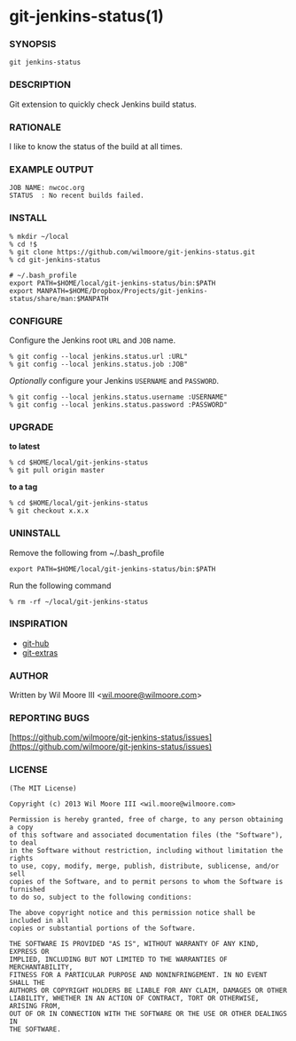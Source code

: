 # git-jenkins-status(1)

### SYNOPSIS

```
git jenkins-status
```

### DESCRIPTION

  Git extension to quickly check Jenkins build status.

### RATIONALE

  I like to know the status of the build at all times.

### EXAMPLE OUTPUT

```
JOB NAME: nwcoc.org
STATUS  : No recent builds failed.
```

### INSTALL

    % mkdir ~/local
    % cd !$
    % git clone https://github.com/wilmoore/git-jenkins-status.git
    % cd git-jenkins-status

    # ~/.bash_profile
    export PATH=$HOME/local/git-jenkins-status/bin:$PATH
    export MANPATH=$HOME/Dropbox/Projects/git-jenkins-status/share/man:$MANPATH

### CONFIGURE

Configure the Jenkins root `URL` and `JOB` name.

```
% git config --local jenkins.status.url :URL"
% git config --local jenkins.status.job :JOB"
```

_Optionally_ configure your Jenkins `USERNAME` and `PASSWORD`.

```
% git config --local jenkins.status.username :USERNAME"
% git config --local jenkins.status.password :PASSWORD"
```

### UPGRADE

**to latest**

    % cd $HOME/local/git-jenkins-status
    % git pull origin master

**to a tag**

    % cd $HOME/local/git-jenkins-status
    % git checkout x.x.x

### UNINSTALL

Remove the following from ~/.bash_profile

    export PATH=$HOME/local/git-jenkins-status/bin:$PATH

Run the following command

    % rm -rf ~/local/git-jenkins-status

### INSPIRATION

- [git-hub](https://github.com/wilmoore/git-hub)
- [git-extras](https://github.com/visionmedia/git-extras)

### AUTHOR

Written by Wil Moore III &lt;<wil.moore@wilmoore.com>&gt;

### REPORTING BUGS

[https://github.com/wilmoore/git-jenkins-status/issues](https://github.com/wilmoore/git-jenkins-status/issues)

### LICENSE

    (The MIT License)

    Copyright (c) 2013 Wil Moore III <wil.moore@wilmoore.com>

    Permission is hereby granted, free of charge, to any person obtaining a copy
    of this software and associated documentation files (the "Software"), to deal
    in the Software without restriction, including without limitation the rights
    to use, copy, modify, merge, publish, distribute, sublicense, and/or sell
    copies of the Software, and to permit persons to whom the Software is furnished
    to do so, subject to the following conditions:
    
    The above copyright notice and this permission notice shall be included in all
    copies or substantial portions of the Software.
    
    THE SOFTWARE IS PROVIDED "AS IS", WITHOUT WARRANTY OF ANY KIND, EXPRESS OR
    IMPLIED, INCLUDING BUT NOT LIMITED TO THE WARRANTIES OF MERCHANTABILITY,
    FITNESS FOR A PARTICULAR PURPOSE AND NONINFRINGEMENT. IN NO EVENT SHALL THE
    AUTHORS OR COPYRIGHT HOLDERS BE LIABLE FOR ANY CLAIM, DAMAGES OR OTHER
    LIABILITY, WHETHER IN AN ACTION OF CONTRACT, TORT OR OTHERWISE, ARISING FROM,
    OUT OF OR IN CONNECTION WITH THE SOFTWARE OR THE USE OR OTHER DEALINGS IN
    THE SOFTWARE.

